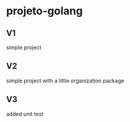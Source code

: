 # projeto-golang

## V1
simple project 

## V2
simple project with a little organization package

## V3
added unit test

